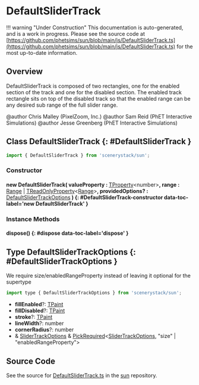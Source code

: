 # DefaultSliderTrack

!!! warning "Under Construction"
    This documentation is auto-generated, and is a work in progress. Please see the source code at
    [https://github.com/phetsims/sun/blob/main/js/DefaultSliderTrack.ts](https://github.com/phetsims/sun/blob/main/js/DefaultSliderTrack.ts) for the most up-to-date information.

## Overview

DefaultSliderTrack is composed of two rectangles, one for the enabled section of the track and one for the disabled
section.  The enabled track rectangle sits on top of the disabled track so that the enabled range can be any
desired sub range of the full slider range.

@author Chris Malley (PixelZoom, Inc.)
@author Sam Reid (PhET Interactive Simulations)
@author Jesse Greenberg (PhET Interactive Simulations)

## Class DefaultSliderTrack {: #DefaultSliderTrack }


```js
import { DefaultSliderTrack } from 'scenerystack/sun';
```
### Constructor

#### new DefaultSliderTrack( valueProperty : <span style="font-weight: 400;">[TProperty](../axon/TProperty.md)&lt;<span style="color: hsla(calc(var(--md-hue) + 180deg),80%,40%,1);">number</span>&gt;</span>, range : <span style="font-weight: 400;">[Range](../dot/Range.md) | [TReadOnlyProperty](../axon/TReadOnlyProperty.md)&lt;[Range](../dot/Range.md)&gt;</span>, providedOptions? : <span style="font-weight: 400;">[DefaultSliderTrackOptions](../sun/DefaultSliderTrack.md#DefaultSliderTrackOptions)</span> ) {: #DefaultSliderTrack-constructor data-toc-label='new DefaultSliderTrack' }

### Instance Methods

#### dispose() {: #dispose data-toc-label='dispose' }



## Type DefaultSliderTrackOptions {: #DefaultSliderTrackOptions }


We require size/enabledRangeProperty instead of leaving it optional for the supertype

```js
import type { DefaultSliderTrackOptions } from 'scenerystack/sun';
```


- **fillEnabled**?: [TPaint](../scenery/TPaint.md)
- **fillDisabled**?: [TPaint](../scenery/TPaint.md)
- **stroke**?: [TPaint](../scenery/TPaint.md)
- **lineWidth**?: <span style="color: hsla(calc(var(--md-hue) + 180deg),80%,40%,1);">number</span>
- **cornerRadius**?: <span style="color: hsla(calc(var(--md-hue) + 180deg),80%,40%,1);">number</span>
- &amp; [SliderTrackOptions](../sun/SliderTrack.md#SliderTrackOptions) &amp; [PickRequired](../phet-core/PickRequired.md)&lt;[SliderTrackOptions](../sun/SliderTrack.md#SliderTrackOptions), "size" | "enabledRangeProperty"&gt;




## Source Code

See the source for [DefaultSliderTrack.ts](https://github.com/phetsims/sun/blob/main/js/DefaultSliderTrack.ts) in the [sun](https://github.com/phetsims/sun) repository.
